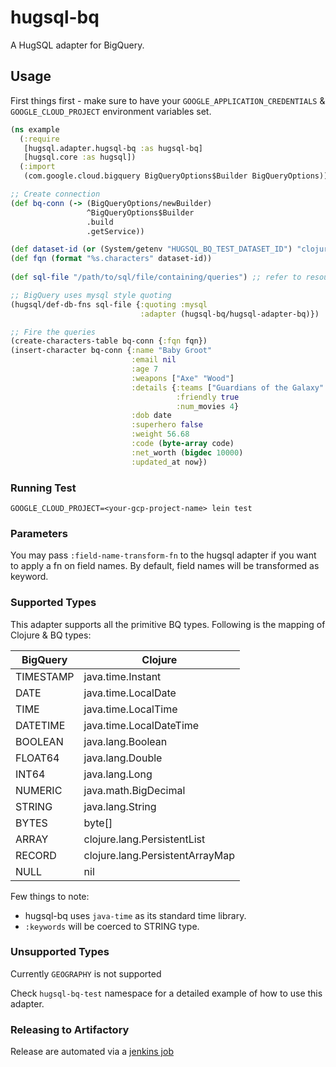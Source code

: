 # hugsql-bq

A HugSQL adapter for BigQuery.

## Usage

First things first - make sure to have your `GOOGLE_APPLICATION_CREDENTIALS` & `GOOGLE_CLOUD_PROJECT` environment variables set.

```clojure
(ns example
  (:require 
   [hugsql.adapter.hugsql-bq :as hugsql-bq]
   [hugsql.core :as hugsql])
  (:import
   (com.google.cloud.bigquery BigQueryOptions$Builder BigQueryOptions)))

;; Create connection
(def bq-conn (-> (BigQueryOptions/newBuilder)
                 ^BigQueryOptions$Builder
                 .build
                 .getService))

(def dataset-id (or (System/getenv "HUGSQL_BQ_TEST_DATASET_ID") "clojure_bq_test"))
(def fqn (format "%s.characters" dataset-id))
  
(def sql-file "/path/to/sql/file/containing/queries") ;; refer to resources/sq;/characters.sql

;; BigQuery uses mysql style quoting
(hugsql/def-db-fns sql-file {:quoting :mysql
                             :adapter (hugsql-bq/hugsql-adapter-bq)})

;; Fire the queries
(create-characters-table bq-conn {:fqn fqn})                   
(insert-character bq-conn {:name "Baby Groot"
                           :email nil
                           :age 7
                           :weapons ["Axe" "Wood"]
                           :details {:teams ["Guardians of the Galaxy" "Avengers"]
                                     :friendly true
                                     :num_movies 4}
                           :dob date
                           :superhero false
                           :weight 56.68
                           :code (byte-array code)
                           :net_worth (bigdec 10000)
                           :updated_at now})
```
### Running Test
```
GOOGLE_CLOUD_PROJECT=<your-gcp-project-name> lein test
```

### Parameters
You may pass `:field-name-transform-fn` to the hugsql adapter if you want to apply a fn on field names. By default, 
field names will be transformed as keyword.

### Supported Types

This adapter supports all the primitive BQ types. Following is the mapping of Clojure & BQ types:

| BigQuery  | Clojure                         |
|-----------|---------------------------------|
| TIMESTAMP | java.time.Instant               |
| DATE      | java.time.LocalDate             |
| TIME      | java.time.LocalTime             |
| DATETIME  | java.time.LocalDateTime         |
| BOOLEAN   | java.lang.Boolean               |
| FLOAT64   | java.lang.Double                |
| INT64     | java.lang.Long                  |
| NUMERIC   | java.math.BigDecimal            |
| STRING    | java.lang.String                |
| BYTES     | byte[]                          |
| ARRAY     | clojure.lang.PersistentList     |
| RECORD    | clojure.lang.PersistentArrayMap |
| NULL      | nil                             |

Few things to note:
- hugsql-bq uses `java-time` as its standard time library.
- `:keywords` will be coerced to STRING type.

### Unsupported Types

Currently `GEOGRAPHY` is not supported

Check `hugsql-bq-test` namespace for a detailed example of how to use this adapter.

### Releasing to Artifactory

Release are automated via a [jenkins job](https://jk.rakutenready.com/view/Folders/job/Jobs/job/AD/job/hugsql-bq%20library%20release/)
